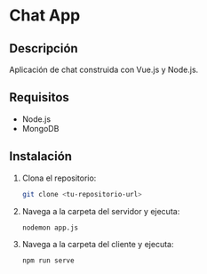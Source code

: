 # Chat App

## Descripción
Aplicación de chat construida con Vue.js y Node.js.

## Requisitos
- Node.js
- MongoDB

## Instalación

1. Clona el repositorio:
   ```bash
   git clone <tu-repositorio-url>

2. Navega a la carpeta del servidor y ejecuta:
    ```npm install
    nodemon app.js

3. Navega a la carpeta del cliente y ejecuta:
    ```npm install
    npm run serve